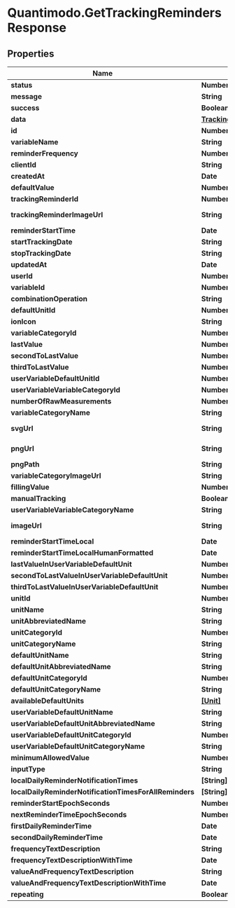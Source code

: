 # Quantimodo.GetTrackingRemindersResponse

## Properties
Name | Type | Description | Notes
------------ | ------------- | ------------- | -------------
**status** | **Number** | Status code | 
**message** | **String** | Message | [optional] 
**success** | **Boolean** |  | 
**data** | [**TrackingRemindersArray**](TrackingRemindersArray.md) |  | [optional] 
**id** | **Number** | Example: 30376 | [optional] 
**variableName** | **String** | Example: Acetyl L-Carnitine By MRM | [optional] 
**reminderFrequency** | **Number** | Example: 86400 | [optional] 
**clientId** | **String** | Example: ionic | [optional] 
**createdAt** | **Date** | Example: 2016-12-25 10:28:42 | [optional] 
**defaultValue** | **Number** | Example: 500 | [optional] 
**trackingReminderId** | **Number** | Example: 30376 | [optional] 
**trackingReminderImageUrl** | **String** | Example: https://rximage.nlm.nih.gov/image/images/gallery/original/55111-0129-60_RXNAVIMAGE10_B051D81E.jpg | [optional] 
**reminderStartTime** | **Date** | Example: 14:00:00 | [optional] 
**startTrackingDate** | **String** | Example: 2016-12-16 | [optional] 
**stopTrackingDate** | **String** | Example: 2017-02-02 | [optional] 
**updatedAt** | **Date** | Example: 2017-08-09 19:38:05 | [optional] 
**userId** | **Number** | Example: 230 | [optional] 
**variableId** | **Number** | Example: 5627291 | [optional] 
**combinationOperation** | **String** | Example: MEAN | [optional] 
**defaultUnitId** | **Number** | Example: 7 | [optional] 
**ionIcon** | **String** | Example: ion-ios-medkit-outline | [optional] 
**variableCategoryId** | **Number** | Example: 13 | [optional] 
**lastValue** | **Number** | Example: 500 | [optional] 
**secondToLastValue** | **Number** | Example: 250 | [optional] 
**thirdToLastValue** | **Number** | Example: 250 | [optional] 
**userVariableDefaultUnitId** | **Number** | Example: 7 | [optional] 
**userVariableVariableCategoryId** | **Number** | Example: 13 | [optional] 
**numberOfRawMeasurements** | **Number** | Example: 791 | [optional] 
**variableCategoryName** | **String** | Example: Treatments | [optional] 
**svgUrl** | **String** | Example: https://app.quantimo.do/ionic/Modo/www/img/variable_categories/treatments.svg | [optional] 
**pngUrl** | **String** | Example: https://app.quantimo.do/ionic/Modo/www/img/variable_categories/treatments.png | [optional] 
**pngPath** | **String** | Example: img/variable_categories/treatments.png | [optional] 
**variableCategoryImageUrl** | **String** | Example: https://maxcdn.icons8.com/Color/PNG/96/Healthcare/pill-96.png | [optional] 
**fillingValue** | **Number** | Example: 0 | [optional] 
**manualTracking** | **Boolean** | Example: true | [optional] 
**userVariableVariableCategoryName** | **String** | Example: Treatments | [optional] 
**imageUrl** | **String** | Example: https://rximage.nlm.nih.gov/image/images/gallery/original/55111-0129-60_RXNAVIMAGE10_B051D81E.jpg | [optional] 
**reminderStartTimeLocal** | **Date** | Example: 09:00:00 | [optional] 
**reminderStartTimeLocalHumanFormatted** | **Date** | Example: 09:00 AM | [optional] 
**lastValueInUserVariableDefaultUnit** | **Number** | Example: 500 | [optional] 
**secondToLastValueInUserVariableDefaultUnit** | **Number** | Example: 250 | [optional] 
**thirdToLastValueInUserVariableDefaultUnit** | **Number** | Example: 250 | [optional] 
**unitId** | **Number** | Example: 7 | [optional] 
**unitName** | **String** | Example: Milligrams | [optional] 
**unitAbbreviatedName** | **String** | Example: mg | [optional] 
**unitCategoryId** | **Number** | Example: 3 | [optional] 
**unitCategoryName** | **String** | Example: Weight | [optional] 
**defaultUnitName** | **String** | Example: Milligrams | [optional] 
**defaultUnitAbbreviatedName** | **String** | Example: mg | [optional] 
**defaultUnitCategoryId** | **Number** | Example: 3 | [optional] 
**defaultUnitCategoryName** | **String** | Example: Weight | [optional] 
**availableDefaultUnits** | [**[Unit]**](Unit.md) |  | [optional] 
**userVariableDefaultUnitName** | **String** | Example: Milligrams | [optional] 
**userVariableDefaultUnitAbbreviatedName** | **String** | Example: mg | [optional] 
**userVariableDefaultUnitCategoryId** | **Number** | Example: 3 | [optional] 
**userVariableDefaultUnitCategoryName** | **String** | Example: Weight | [optional] 
**minimumAllowedValue** | **Number** | Example: 0 | [optional] 
**inputType** | **String** | Example: value | [optional] 
**localDailyReminderNotificationTimes** | **[String]** |  | [optional] 
**localDailyReminderNotificationTimesForAllReminders** | **[String]** |  | [optional] 
**reminderStartEpochSeconds** | **Number** | Example: 1481896800 | [optional] 
**nextReminderTimeEpochSeconds** | **Number** | Example: 1502373600 | [optional] 
**firstDailyReminderTime** | **Date** | Example: 12:00:00 | [optional] 
**secondDailyReminderTime** | **Date** | Example: 14:00:00 | [optional] 
**frequencyTextDescription** | **String** | Example: Daily (ended 2017-02-02) | [optional] 
**frequencyTextDescriptionWithTime** | **Date** | Example: Daily at 09:00 AM (ended 2017-02-02) | [optional] 
**valueAndFrequencyTextDescription** | **String** | Example: 500 mg daily (ended 2017-02-02) | [optional] 
**valueAndFrequencyTextDescriptionWithTime** | **Date** | Example: 500 mg daily at 09:00 AM (ended 2017-02-02) | [optional] 
**repeating** | **Boolean** | Example: true | [optional] 


